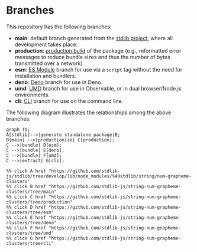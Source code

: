 <!--

@license Apache-2.0

Copyright (c) 2023 The Stdlib Authors.

Licensed under the Apache License, Version 2.0 (the "License");
you may not use this file except in compliance with the License.
You may obtain a copy of the License at

    http://www.apache.org/licenses/LICENSE-2.0

Unless required by applicable law or agreed to in writing, software
distributed under the License is distributed on an "AS IS" BASIS,
WITHOUT WARRANTIES OR CONDITIONS OF ANY KIND, either express or implied.
See the License for the specific language governing permissions and
limitations under the License.

-->

# Branches

This repository has the following branches:

-   **main**: default branch generated from the [stdlib project][stdlib-url], where all development takes place.
-   **production**: [production build][production-url] of the package (e.g., reformatted error messages to reduce bundle sizes and thus the number of bytes transmitted over a network).
-   **esm**: [ES Module][esm-url] branch for use via a `script` tag without the need for installation and bundlers.
-   **deno**: [Deno][deno-url] branch for use in Deno.
-   **umd**: [UMD][umd-url] branch for use in Observable, or in dual browser/Node.js environments.
-   **cli**: [CLI][cli-url] branch for use on the command line.

The following diagram illustrates the relationships among the above branches:

```mermaid
graph TD;
A[stdlib]-->|generate standalone package|B;
B[main] -->|productionize| C[production];
C -->|bundle| D[esm];
C -->|bundle| E[deno];
C -->|bundle| F[umd];
C -->|extract| G[cli];

%% click A href "https://github.com/stdlib-js/stdlib/tree/develop/lib/node_modules/%40stdlib/string/num-grapheme-clusters"
%% click B href "https://github.com/stdlib-js/string-num-grapheme-clusters/tree/main"
%% click C href "https://github.com/stdlib-js/string-num-grapheme-clusters/tree/production"
%% click D href "https://github.com/stdlib-js/string-num-grapheme-clusters/tree/esm"
%% click E href "https://github.com/stdlib-js/string-num-grapheme-clusters/tree/deno"
%% click F href "https://github.com/stdlib-js/string-num-grapheme-clusters/tree/umd"
%% click G href "https://github.com/stdlib-js/string-num-grapheme-clusters/tree/cli"
```

[stdlib-url]: https://github.com/stdlib-js/stdlib/tree/develop/lib/node_modules/%40stdlib/string/num-grapheme-clusters
[production-url]: https://github.com/stdlib-js/string-num-grapheme-clusters/tree/production
[deno-url]: https://github.com/stdlib-js/string-num-grapheme-clusters/tree/deno
[umd-url]: https://github.com/stdlib-js/string-num-grapheme-clusters/tree/umd
[esm-url]: https://github.com/stdlib-js/string-num-grapheme-clusters/tree/esm
[cli-url]: https://github.com/stdlib-js/string-num-grapheme-clusters/tree/cli